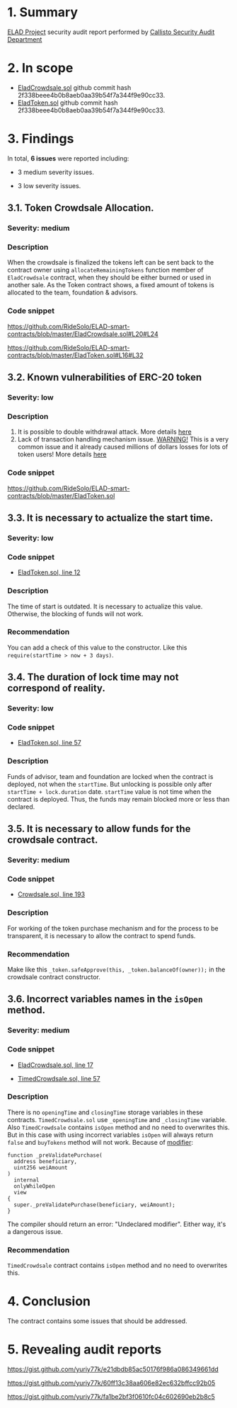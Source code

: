 # 1. Summary

[ELAD Project](https://github.com/ELADnetwork/ELAD-smart-contracts?files=1) security audit report performed by [Callisto Security Audit Department](https://github.com/EthereumCommonwealth/Auditing)

# 2. In scope

- [EladCrowdsale.sol](https://github.com/ELADnetwork/ELAD-smart-contracts/blob/master/EladCrowdsale.sol) github commit hash 2f338beee4b0b8aeb0aa39b54f7a344f9e90cc33.
- [EladToken.sol](https://github.com/ELADnetwork/ELAD-smart-contracts/blob/master/EladToken.sol) github commit hash 2f338beee4b0b8aeb0aa39b54f7a344f9e90cc33.

# 3. Findings

In total, **6 issues** were reported including:

- 3 medium severity issues.

- 3 low severity issues.

## 3.1. Token Crowdsale Allocation.

### Severity: medium

### Description

When the crowdsale is finalized the tokens left can be sent back to the contract owner using `allocateRemainingTokens` function member of `EladCrowdsale` contract, when they should be either burned or used in another sale.
As the Token contract shows, a fixed amount of tokens is allocated to the team, foundation & advisors.

### Code snippet

https://github.com/RideSolo/ELAD-smart-contracts/blob/master/EladCrowdsale.sol#L20#L24

https://github.com/RideSolo/ELAD-smart-contracts/blob/master/EladToken.sol#L16#L32

## 3.2. Known vulnerabilities of ERC-20 token

### Severity: low

### Description

1. It is possible to double withdrawal attack. More details [here](https://docs.google.com/document/d/1YLPtQxZu1UAvO9cZ1O2RPXBbT0mooh4DYKjA_jp-RLM/edit)
2. Lack of transaction handling mechanism issue. [WARNING!](https://gist.github.com/Dexaran/ddb3e89fe64bf2e06ed15fbd5679bd20) This is a very common issue and it already caused millions of dollars losses for lots of token users! More details [here](https://docs.google.com/document/d/1Feh5sP6oQL1-1NHi-X1dbgT3ch2WdhbXRevDN681Jv4/edit)

### Code snippet

https://github.com/RideSolo/ELAD-smart-contracts/blob/master/EladToken.sol

## 3.3. It is necessary to actualize the start time.

### Severity: low

### Code snippet

* [EladToken.sol, line 12](https://github.com/ELADnetwork/ELAD-smart-contracts/blob/2f338beee4b0b8aeb0aa39b54f7a344f9e90cc33/EladToken.sol#L12)

### Description

The time of start is outdated. It is necessary to actualize this value. Otherwise, the blocking of funds will not work.

### Recommendation

You can add a check of this value to the constructor. Like this `require(startTime > now + 3 days)`.

## 3.4. The duration of lock time may not correspond of reality.

### Severity: low

### Code snippet

* [EladToken.sol, line 57](https://github.com/ELADnetwork/ELAD-smart-contracts/blob/2f338beee4b0b8aeb0aa39b54f7a344f9e90cc33/EladToken.sol#L57)

### Description

Funds of advisor, team and foundation are locked when the contract is deployed, not when the `startTime`. But unlocking is possible only after `startTime + lock.duration` date. `startTime` value is not time when the contract is deployed. Thus, the funds may remain blocked more or less than declared.


## 3.5. It is necessary to allow funds for the crowdsale contract.

### Severity: medium

### Code snippet

* [Crowdsale.sol, line 193](https://github.com/OpenZeppelin/openzeppelin-solidity/blob/6d415c508be94ef8391ed6525df365452466da76/contracts/crowdsale/Crowdsale.sol#L193)

### Description

For working of the token purchase mechanism and for the process to be transparent, it is necessary to allow the contract to spend funds.

### Recommendation

Make like this `_token.safeApprove(this, _token.balanceOf(owner));` in the crowdsale contract constructor.

## 3.6. Incorrect variables names in the `isOpen` method.

### Severity: medium

### Code snippet

* [EladCrowdsale.sol, line 17](https://github.com/ELADnetwork/ELAD-smart-contracts/blob/2f338beee4b0b8aeb0aa39b54f7a344f9e90cc33/EladCrowdsale.sol#L17)

* [TimedCrowdsale.sol, line 57](https://github.com/OpenZeppelin/openzeppelin-solidity/blob/6d415c508be94ef8391ed6525df365452466da76/contracts/crowdsale/validation/TimedCrowdsale.sol#L57)

### Description

There is no `openingTime` and `closingTime` storage variables in these contracts. `TimedCrowdsale.sol` use `_openingTime` and `_closingTime` variable. Also `TimedCrowdsale` contains `isOpen` method and no need to overwrites this. But in this case with using incorrect variables `isOpen` will always return `false` and `buyTokens` method will not work. Because of [modifier](https://github.com/OpenZeppelin/openzeppelin-solidity/blob/6d415c508be94ef8391ed6525df365452466da76/contracts/crowdsale/validation/TimedCrowdsale.sol#L79):

```solidity
function _preValidatePurchase(
  address beneficiary,
  uint256 weiAmount
)
  internal
  onlyWhileOpen
  view
{
  super._preValidatePurchase(beneficiary, weiAmount);
}
```

The compiler should return an error: "Undeclared modifier". Either way, it's a dangerous issue.

### Recommendation

`TimedCrowdsale` contract contains `isOpen` method and no need to overwrites this.


# 4. Conclusion

The contract contains some issues that should be addressed.

# 5. Revealing audit reports

https://gist.github.com/yuriy77k/e21dbdb85ac50176f986a086349661dd

https://gist.github.com/yuriy77k/60ff13c38aa606e82ec632bffcc92b05

https://gist.github.com/yuriy77k/fa1be2bf3f0610fc04c602690eb2b8c5
